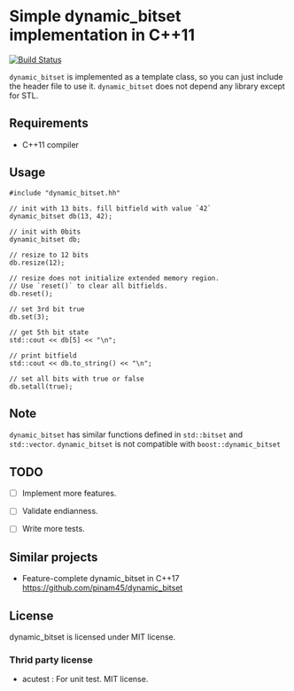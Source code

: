 # Simple dynamic_bitset implementation in C++11

[![Build Status](https://dev.azure.com/syoyo/lte%20oss/_apis/build/status/syoyo.dynamic_bitset?branchName=master)](https://dev.azure.com/syoyo/lte%20oss/_build/latest?definitionId=3&branchName=master)

`dynamic_bitset` is implemented as a template class, so you can just include the header file to use it.
`dynamic_bitset` does not depend any library except for STL.

## Requirements

* C++11 compiler

## Usage

```
#include "dynamic_bitset.hh"

// init with 13 bits. fill bitfield with value `42`
dynamic_bitset db(13, 42);

// init with 0bits
dynamic_bitset db;

// resize to 12 bits
db.resize(12);

// resize does not initialize extended memory region.
// Use `reset()` to clear all bitfields.
db.reset();

// set 3rd bit true
db.set(3);

// get 5th bit state
std::cout << db[5] << "\n";

// print bitfield
std::cout << db.to_string() << "\n";

// set all bits with true or false
db.setall(true);

```

## Note

`dynamic_bitset` has similar functions defined in `std::bitset` and `std::vector`.
`dynamic_bitset` is not compatible with `boost::dynamic_bitset`

## TODO

* [ ] Implement more features.
* [ ] Validate endianness.
* [ ] Write more tests.


## Similar projects

* Feature-complete dynamic_bitset in C++17 https://github.com/pinam45/dynamic_bitset

## License

dynamic_bitset is licensed under MIT license.

### Thrid party license

* acutest : For unit test. MIT license.

